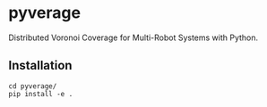 # pyverage
Distributed Voronoi Coverage for Multi-Robot Systems with Python.

## Installation
```
cd pyverage/
pip install -e .
```
